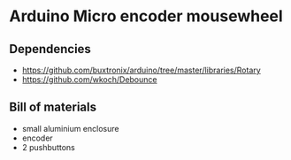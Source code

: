 # Arduino Micro encoder mousewheel

## Dependencies

- https://github.com/buxtronix/arduino/tree/master/libraries/Rotary
- https://github.com/wkoch/Debounce

## Bill of materials

- small aluminium enclosure
- encoder 
- 2 pushbuttons
